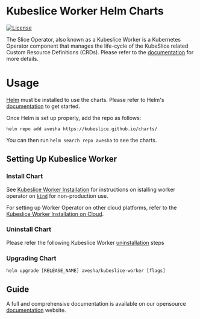 # Kubeslice Worker Helm Charts

[![License](https://img.shields.io/badge/License-Apache%202.0-blue.svg)](https://opensource.org/licenses/Apache-2.0)

The Slice Operator, also known as a Kubeslice Worker is a Kubernetes Operator component that manages the life-cycle of the KubeSlice related Custom Resource Definitions (CRDs). Please refer to the [documentation](https://docs.avesha.io/opensource/kube-slice-architecture#Bookmark16) for more details.

# Usage

[Helm](https://helm.sh) must be installed to use the charts.
Please refer to Helm's [documentation](https://helm.sh/docs/) to get started.

Once Helm is set up properly, add the repo as follows:

```console
helm repo add avesha https://kubeslice.github.io/charts/
```

You can then run `helm search repo avesha` to see the charts.

## Setting Up Kubeslice Worker

### Install Chart

See [Kubeslice Worker Installation](https://docs.avesha.io/opensource/getting-started-with-kind-clusters#Bookmark93) for instructions on istalling worker operator on [`kind`](https://kind.sigs.k8s.io/) for non-production use.

For setting up Worker Operator on other cloud platforms, refer to the [Kubeslice Worker Installation on Cloud](https://docs.avesha.io/opensource/registering-the-worker-cluster#Bookmark228).

### Uninstall Chart

Please refer the following Kubeslice Worker [uninstallation](https://docs.avesha.io/opensource/de-registering-the-worker-cluster#Bookmark336) steps

### Upgrading Chart

```console
helm upgrade [RELEASE_NAME] avesha/kubeslice-worker [flags]
```

Guide
---
A full and comprehensive documentation is available on our opensource [documentation](https://docs.avesha.io/opensource/) website.
